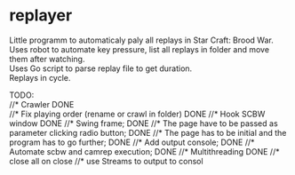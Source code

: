 # replayer
Little programm to automaticaly paly all replays in Star Craft: Brood War.  
Uses robot to automate key pressure, list all replays in folder and move them after watching.  
Uses Go script to parse replay file to get duration.  
Replays in cycle.  

TODO:  
		//* Crawler DONE  
		//* Fix playing order (rename or crawl in folder)   DONE
		//* Hook SCBW window   DONE
		//* Swing frame; DONE
		//* The page have to be passed as parameter clicking radio button; DONE
		//* The page has to be initial and the program has to go further; DONE
		//* Add output console; DONE
		//* Automate scbw and camrep execution; DONE
		//* Multithreading DONE
		//* close all on close
		//* use Streams to output to consol
